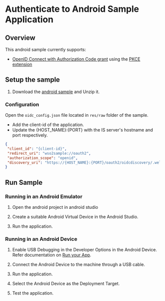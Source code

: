 # Authenticate to Android Sample Application

## Overview
This android sample currently supports:

- [OpenID Connect with Authorization Code grant](https://openid.net/specs/openid-connect-core-1_0.html#CodeFlowSteps) 
using the [PKCE extension](https://tools.ietf.org/html/rfc7636)

## Setup the sample

1. Download the [android sample](https://github.com/wso2-extensions/identity-samples-android/archive/master.zip) and
 Unzip it.


### Configuration

Open the  `oidc_config.json` file located in `res/raw` folder of the sample. 

- Add the client-id of the application.
- Update the {HOST_NAME}:{PORT} with the IS server's hostname and port respectively.

```json
{
 "client_id": "{client-id}",
 "redirect_uri": "wso2sample://oauth2",
 "authorization_scope": "openid",
 "discovery_uri": "https://{HOST_NAME}:{PORT}/oauth2/oidcdiscovery/.well-known/openid-configuration"
}
```

## Run Sample

### Running in an Android Emulator
1. Open the android project in android studio

2. Create a suitable Android Virtual Device in the Android Studio.

3. Run the application.


### Running in an Android Device
1. Enable USB Debugging in the Developer Options in the Android Device. Refer documentation on [Run your App](https://developer.android.com/training/basics/firstapp/running-app).

2. Connect the Android Device to the machine through a USB cable.

3. Run the application.

4. Select the Android Device as the Deployment Target.

5. Test the application.
